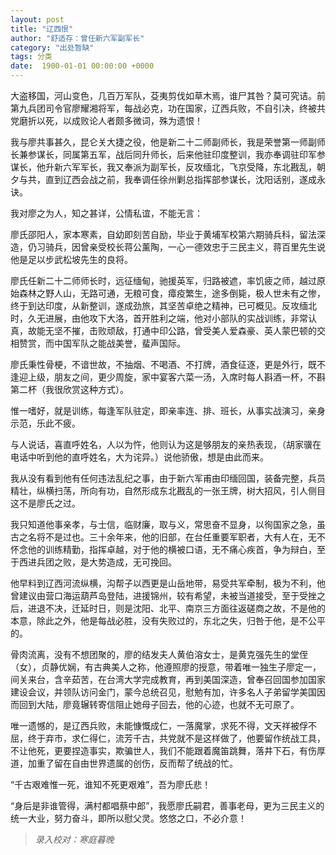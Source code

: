 ```yaml
---
layout: post
title: "辽西恨"
author: "舒适存：曾任新六军副军长"
category: "出处暂缺"
tags: 分类
date:  1900-01-01 00:00:00 +0000
---
```

大盗移国，河山变色，几百万军队，芟夷剪伐如草木焉，谁尸其咎？莫可究诘。前第九兵团司令官廖耀湘将军，每战必克，功在国家，辽西兵败，不自引决，终被共党磨折以死，以成败论人者颇多微词，殊为遗恨！

我与廖共事甚久，昆仑关大捷之役，他是新二十二师副师长，我是荣誉第一师副师长兼参谋长，同属第五军，战后同升师长，后来他驻印度整训，我亦奉调驻印军参谋长，他升新六军军长，我又奉派为副军长，反攻缅北，飞京受降，东北戡乱，朝夕与共，直到辽西会战之前，我奉调任徐州剿总指挥部参谋长，沈阳话别，遂成永诀。

我对廖之为人，知之甚详，公情私谊，不能无言：
    
廖氏邵阳人，家本寒素，自幼即刻苦自励，毕业于黄埔军校第六期骑兵科，留法深造，仍习骑兵，因曾亲受校长蒋公薰陶，一心一德效忠于三民主义，蒋百里先生说他是足以步武松坡先生的良将。

廖氏任新二十二师师长时，远征缅甸，驰援英军，归路被遮，率饥疲之师，越过原始森林之野人山，无路可通，无粮可食，瘴疫繁生，途多倒毙，极人世未有之惨，终于到达印度，从新整训，遂成劲旅，其坚苦卓绝之精神，已可概见。反攻缅北时，久无进展，由他攻下大洛，首开胜利之端，他对小部队的实战训练，非常认真，故能无坚不摧，击败顽敌，打通中印公路，曾受美人爱森豪、英人蒙巴顿的交相赞赏，而中国军队之能战美誉，蜚声国际。

廖氏秉性骨梗，不谙世故，不抽烟、不喝酒、不打牌，酒食征逐，更是外行，既不逢迎上级，朋友之间，更少周旋，家中宴客六菜一汤，入席时每人斟酒一杯，不斟第二杯（我很欣赏这种方式）。

惟一嗜好，就是训练，每逢军队驻定，即亲率连、排、班长，从事实战演习，亲身示范，乐此不疲。

与人说话，喜直呼姓名，人以为忤，他则认为这是够朋友的亲热表现，（胡家骥在电话中听到他的直呼姓名，大为诧异。）说他骄傲，想是由此而来。

我从没有看到他有任何违法乱纪之事，由于新六军甫由印缅回国，装备完整，兵员精壮，纵横扫荡，所向有功，自然形成东北戡乱的一张王牌，树大招风，引人侧目这不是廖氏之过。

我只知道他事亲孝，与士信，临财廉，取与义，常思奋不显身，以徇国家之急，虽古之名将不是过也。三十余年来，他的旧部，在台任重要军职者，大有人在，无不怀念他的训练精勤，指挥卓越，对于他的横被口语，无不痛心疾首，争为辩白，至于西进兵团之败，是大势造成，无可挽回。

他早料到辽西河流纵横，沟帮子以西更是山岳地带，易受共军牵制，极为不利，他曾建议由营口海运葫芦岛登陆，进援锦州，较有希望，未被当道接受，至于受挫之后，进退不决，迁延时日，则是沈阳、北平、南京三方面往返磋商之故，不是他的本意，除此之外，他是每战必胜，没有失败过的，东北之失，归咎于他，是不公平的。

骨肉流离，没有不想团聚的，廖的结发夫人黄伯溶女士，是黄克强先生的堂侄（女），贞静优娴，有古典美人之称，他遵照廖的授意，带着唯一独生子廖定一，间关来台，含辛茹苦，在台湾大学完成教育，再到美国深造，曾奉召回国参加国家建设会议，并领队访问金门，蒙今总统召见，慰勉有加，许多名人子弟留学美国因而回到大陆，廖竟辗转寄信阻止她母子回去，他的心迹，也就不无可原了。

唯一遗憾的，是辽西兵败，未能慷慨成仁，一落魔掌，求死不得，文天祥被俘不屈，终于弃市，求仁得仁，流芳千古，共党就不是这样做了，他要留作统战工具，不让他死，更要捏造事实，欺骗世人，我们不能跟着魔笛跳舞，落井下石，有伤厚道，加重了留在自由世界遗属的创伤，反而帮了统战的忙。

“千古艰难惟一死，谁知不死更艰难”，吾为廖氏悲！

“身后是非谁管得，满村都唱蔡中郎”，我愿廖氏嗣君，善事老母，更为三民主义的统一大业，努力奋斗，即所以慰父灵。悠悠之口，不必介意！

>*录入校对：寒庭暮晚*
